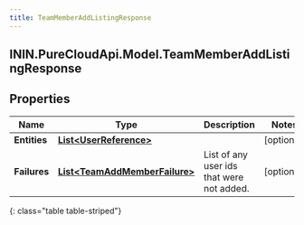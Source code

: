 ```yaml
---
title: TeamMemberAddListingResponse
---
```

## ININ.PureCloudApi.Model.TeamMemberAddListingResponse

## Properties

|Name | Type | Description | Notes|
|------------ | ------------- | ------------- | -------------|
| **Entities** | [**List&lt;UserReference&gt;**](UserReference.html) |  | [optional] |
| **Failures** | [**List&lt;TeamAddMemberFailure&gt;**](TeamAddMemberFailure.html) | List of any user ids that were not added. | [optional] |
{: class="table table-striped"}


